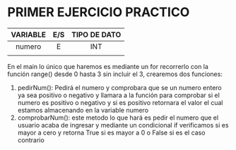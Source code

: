# 		PRIMER EJERCICIO PRACTICO



| VARIABLE | E/S  | TIPO DE DATO |
| :------: | :--: | :----------: |
|  numero  |  E   |     INT      |
|          |      |              |

En el main lo único que haremos es mediante un for recorrerlo con la función range() desde 0 hasta 3 sin incluir el 3, crearemos dos funciones:

1. pedirNum(): Pedirá el numero y comprobara que se un numero entero ya sea  positivo o negativo y llamara a la función para comprobar si el numero es positivo o negativo y si es positivo retornara el valor el cual estamos almacenando en la variable numero
2. comprobarNum(): este metodo lo que hará es pedir el numero que el usuario acaba de ingresar y mediante un condicional if verificamos si es mayor a cero y retorna True si es mayor a 0 o False si es el caso contrario

